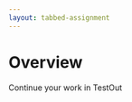 ```yaml
---
layout: tabbed-assignment
---
```


# Overview

<!-- img class="overview-image" src="" -->

Continue your work in TestOut

<!-- Don't edit links here, change them in _data/assignment.yml instead, -->

[slides]: <{{site.data.assignment.slides}}>
[template]: <{{site.data.assignment.template}}>
